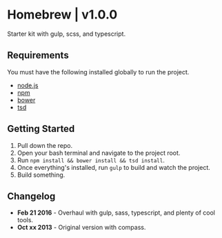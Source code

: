 # Homebrew | v1.0.0

Starter kit with gulp, scss, and typescript.



## Requirements
You must have the following installed globally to run the project.
* [node.js](https://nodejs.org/en/download/)
* [npm](http://blog.npmjs.org/post/85484771375/how-to-install-npm)
* [bower](http://bower.io/)
* [tsd](http://definitelytyped.org/tsd/)

## Getting Started
1. Pull down the repo.
2. Open your bash terminal and navigate to the project root.
3. Run `npm install && bower install && tsd install`.
4. Once everything's installed, run `gulp` to build and watch the project.
5. Build something.

## Changelog
* **Feb 21 2016** - Overhaul with gulp, sass, typescript, and plenty of cool tools.
* **Oct xx 2013** - Original version with compass.


